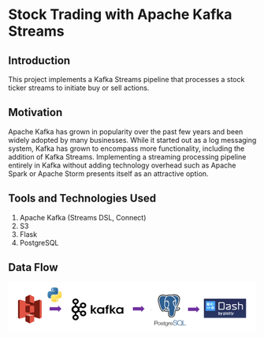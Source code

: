 # Stock Trading with Apache Kafka Streams
## Introduction
This project implements a Kafka Streams pipeline that processes a stock ticker streams to initiate buy or sell actions.

## Motivation
Apache Kafka has grown in popularity over the past few years and been widely adopted by many businesses. While it started out as a log messaging system, Kafka has grown to encompass more functionality, including the addition of Kafka Streams. Implementing a streaming processing pipeline entirely in Kafka without adding technology overhead such as Apache Spark or Apache Storm presents itself as an attractive option.

## Tools and Technologies Used
1. Apache Kafka (Streams DSL, Connect)
2. S3
3. Flask
4. PostgreSQL

## Data Flow
![alt text](https://github.com/lunggitsdata/LungKo-2019A-DE-Project/blob/master/Dataflow.png)
